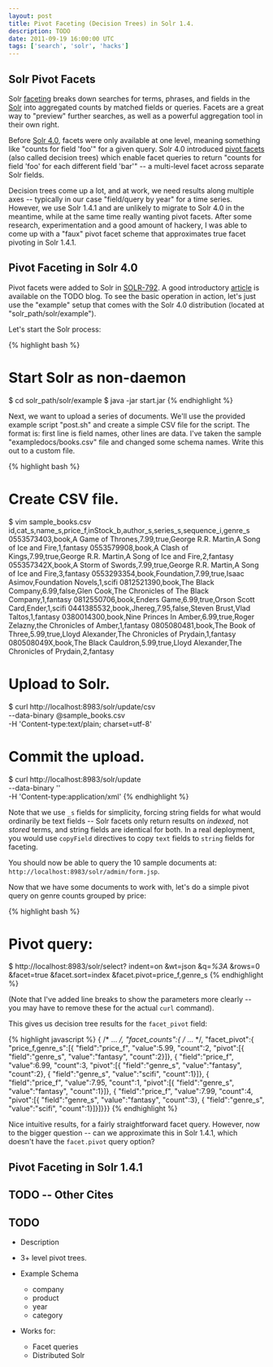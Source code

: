 ```yaml
---
layout: post
title: Pivot Faceting (Decision Trees) in Solr 1.4.
description: TODO
date: 2011-09-19 16:00:00 UTC
tags: ['search', 'solr', 'hacks']
---
```


## Solr Pivot Facets

Solr [faceting][solr_facet] breaks down searches for terms, phrases, and fields in the [Solr][solr] into aggregated counts by matched fields or queries.
Facets are a great way to "preview" further searches, as well as a powerful
aggregation tool in their own right.

Before [Solr 4.0][solr4], facets were only available at one level, meaning
something like "counts for field 'foo'" for a given query.  Solr 4.0
introduced [pivot facets][pivot_facet] (also called decision trees) which
enable facet queries to return "counts for field 'foo' for each different field
'bar'" -- a multi-level facet across separate Solr fields.

Decision trees come up a lot, and at work, we need results along multiple
axes -- typically in our case "field/query by year" for a time series. However,
we use Solr 1.4.1 and are unlikely to migrate to Solr 4.0 in the meantime,
while at the same time really wanting pivot facets. After some research,
experimentation and a good amount of hackery, I was able to come up with a
"faux" pivot facet scheme that approximates true facet pivoting in Solr 1.4.1.

## Pivot Faceting in Solr 4.0

Pivot facets were added to Solr in [SOLR-792][jira792]. A good introductory
[article][solrpl_pivot] is available on the TODO blog. To see the basic
operation in action, let's just use the "example" setup that comes with
the Solr 4.0 distribution (located at "solr_path/solr/example").

Let's start the Solr process:

{% highlight bash %}
# Start Solr as non-daemon
$ cd solr_path/solr/example
$ java -jar start.jar
{% endhighlight %}

Next, we want to upload a series of documents. We'll use the provided example
script "post.sh" and create a simple CSV file for the script. The format
is: first line is field names, other lines are data. I've taken the sample
"exampledocs/books.csv" file and changed some schema names. Write this out
to a custom file.

{% highlight bash %}
# Create CSV file.
$ vim sample_books.csv
id,cat_s,name_s,price_f,inStock_b,author_s,series_s,sequence_i,genre_s
0553573403,book,A Game of Thrones,7.99,true,George R.R. Martin,A Song of Ice and Fire,1,fantasy
0553579908,book,A Clash of Kings,7.99,true,George R.R. Martin,A Song of Ice and Fire,2,fantasy
055357342X,book,A Storm of Swords,7.99,true,George R.R. Martin,A Song of Ice and Fire,3,fantasy
0553293354,book,Foundation,7.99,true,Isaac Asimov,Foundation Novels,1,scifi
0812521390,book,The Black Company,6.99,false,Glen Cook,The Chronicles of The Black Company,1,fantasy
0812550706,book,Enders Game,6.99,true,Orson Scott Card,Ender,1,scifi
0441385532,book,Jhereg,7.95,false,Steven Brust,Vlad Taltos,1,fantasy
0380014300,book,Nine Princes In Amber,6.99,true,Roger Zelazny,the Chronicles of Amber,1,fantasy
0805080481,book,The Book of Three,5.99,true,Lloyd Alexander,The Chronicles of Prydain,1,fantasy
080508049X,book,The Black Cauldron,5.99,true,Lloyd Alexander,The Chronicles of Prydain,2,fantasy

# Upload to Solr.
$ curl http://localhost:8983/solr/update/csv \
  --data-binary @sample_books.csv \
  -H 'Content-type:text/plain; charset=utf-8'

# Commit the upload.
$ curl http://localhost:8983/solr/update \
   --data-binary '<commit/>' \
   -H 'Content-type:application/xml'
{% endhighlight %}

Note that we use ``_s`` fields for simplicity, forcing string fields for
what would ordinarily be text fields -- Solr facets only return results on
*indexed*, not *stored* terms, and string fields are identical for both.
In a real deployment, you would use ``copyField`` directives to copy ``text``
fields to ``string`` fields for faceting.

You should now be able to query the 10 sample documents at:
``http://localhost:8983/solr/admin/form.jsp``.

Now that we have some documents to work with, let's do a simple pivot query
on genre counts grouped by price:

{% highlight bash %}
# Pivot query:
$ http://localhost:8983/solr/select?
  indent=on
  &wt=json
  &q=*%3A*
  &rows=0
  &facet=true
  &facet.sort=index
  &facet.pivot=price_f,genre_s
{% endhighlight %}

(Note that I've added line breaks to show the parameters more clearly -- you
may have to remove these for the actual ``curl`` command).

This gives us decision tree results for the ``facet_pivot`` field:

{% highlight javascript %}
{
  /* ... */,
  "facet_counts":{
    /* ... */,
    "facet_pivot":{
      "price_f,genre_s":[{
          "field":"price_f",
          "value":5.99,
          "count":2,
          "pivot":[{
              "field":"genre_s",
              "value":"fantasy",
              "count":2}]},
        {
          "field":"price_f",
          "value":6.99,
          "count":3,
          "pivot":[{
              "field":"genre_s",
              "value":"fantasy",
              "count":2},
            {
              "field":"genre_s",
              "value":"scifi",
              "count":1}]},
        {
          "field":"price_f",
          "value":7.95,
          "count":1,
          "pivot":[{
              "field":"genre_s",
              "value":"fantasy",
              "count":1}]},
        {
          "field":"price_f",
          "value":7.99,
          "count":4,
          "pivot":[{
              "field":"genre_s",
              "value":"fantasy",
              "count":3},
            {
              "field":"genre_s",
              "value":"scifi",
              "count":1}]}]}}}
{% endhighlight %}

Nice intuitive results, for a fairly straightforward facet query. However,
now to the bigger question -- can we approximate this in Solr 1.4.1, which
doesn't have the ``facet.pivot`` query option?

## Pivot Faceting in Solr 1.4.1




[solr]: http://lucene.apache.org/solr/
[solr_facet]: http://wiki.apache.org/solr/SolrFacetingOverview
[pivot_facet]: http://wiki.apache.org/solr/SimpleFacetParameters#Pivot_.28ie_Decision_Tree.29_Faceting
[solr4]: http://wiki.apache.org/solr/Solr4.0
[jira792]: https://issues.apache.org/jira/browse/SOLR-792#referrer=solr.pl
[solrpl_pivot]: http://solr.pl/en/2010/10/25/hierarchical-faceting-pivot-facets-in-trunk/




<!-- more start -->

## TODO -- Other Cites






## TODO

* Description

* 3+ level pivot trees.

* Example Schema

  * company
  * product
  * year
  * category

* Works for:

  * Facet queries
  * Distributed Solr


<!-- more end -->
